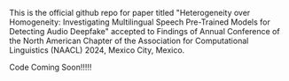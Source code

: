 This is the official github repo for paper titled "Heterogeneity over Homogeneity: Investigating Multilingual Speech Pre-Trained Models for Detecting Audio Deepfake" accepted to Findings of Annual Conference of the North American Chapter of the Association for Computational Linguistics (NAACL) 2024, Mexico City, Mexico.



Code Coming Soon!!!!!

